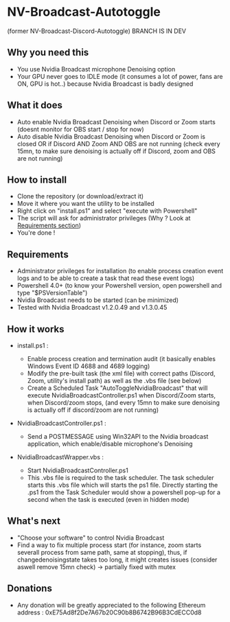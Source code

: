 # NV-Broadcast-Autotoggle
(former NV-Broadcast-Discord-Autotoggle)
BRANCH IS IN DEV

## Why you need this
- You use Nvidia Broadcast microphone Denoising option
- Your GPU never goes to IDLE mode (it consumes a lot of power, fans are ON, GPU is hot..) because Nvidia Broadcast is badly designed


## What it does
- Auto enable Nvidia Broadcast Denoising when Discord or Zoom starts (doesnt monitor for OBS start / stop for now)
- Auto disable Nvidia Broadcast Denoising when Discord or Zoom is closed OR if Discord AND Zoom AND OBS are not running (check every 15mn, to make sure denoising is actually off if Discord, zoom and OBS are not running)


## How to install
- Clone the repository (or download/extract it)
- Move it where you want the utility to be installed
- Right click on "install.ps1" and select "execute with Powershell"
- The script will ask for administrator privileges (Why ? Look at [Requirements section](#requirements))
- You're done !


## Requirements
- Administrator privileges for installation (to enable process creation event logs and to be able to create a task that read these event logs)
- Powershell 4.0+ (to know your Powershell version, open powershell and type "$PSVersionTable")
- Nvidia Broadcast needs to be started (can be minimized)
- Tested with Nvidia Broadcast v1.2.0.49 and v1.3.0.45


## How it works
- install.ps1 :
  - Enable process creation and termination audit (it basically enables Windows Event ID 4688 and 4689 logging)
  - Modify the pre-built task (the xml file) with correct paths (Discord, Zoom, utility's install path) as well as the .vbs file (see below)
  - Create a Scheduled Task "AutoToggleNvidiaBroadcast" that will execute NvidiaBroadcastController.ps1 when Discord/Zoom starts, when Discord/zoom stops, (and every 15mn to make sure denoising is actually off if discord/zoom are not running)

- NvidiaBroadcastController.ps1 :
  - Send a POSTMESSAGE using Win32API to the Nvidia broadcast application, which enable/disable microphone's Denoising

- NvidiaBroadcastWrapper.vbs :
  - Start NvidiaBroadcastController.ps1
  - This .vbs file is required to the task scheduler. The task scheduler starts this .vbs file which will starts the ps1 file. Directly starting the .ps1 from the Task Scheduler would show a powershell pop-up for a second when the task is executed (even in hidden mode)

## What's next
- "Choose your software" to control Nvidia Broadcast
- Find a way to fix multiple process start (for instance, zoom starts severall process from same path, same at stopping), thus, if changedenoisingstate takes too long, it might creates issues (consider aswell remove 15mn check) -> partially fixed with mutex

## Donations
- Any donation will be greatly appreciated to the following Ethereum address : 0xE75Ad8f2De7A67b20C90b8B6742B96B3CdECC0d8